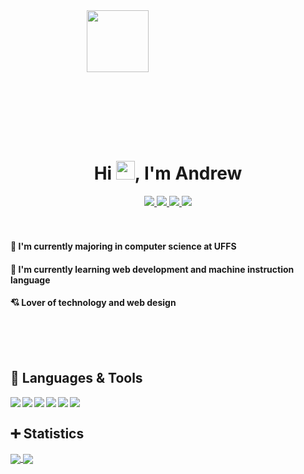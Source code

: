 <!-- <img src="https://raw.githubusercontent.com/MicaelliMedeiros/micaellimedeiros/master/image/computer-illustration.png" min-width="400px" max-width="400px" width="400px" align="right" alt="Computador iuriCode">
 -->
<!-- <div align="center" style="width:45%;height:1;padding-bottom:40%;position:relative;"><iframe src="https://giphy.com/embed/jdPMeyv9rn0hZHh8n9" width="100%" height="100%" style="position:absolute" frameBorder="0" class="giphy-embed" allowFullScreen></iframe></div> -->

<div align="center" style="width:40%;padding-bottom:40%;position:relative;"><img src="https://c.tenor.com/CeDk6XdCgOUAAAAi/develop-web.gif" width="70%" height="70%" style="position:absolute" frameBorder="0" class="giphy-embed" allowFullScreen></img></div>




<h1 align="center">Hi <img src="https://raw.githubusercontent.com/kaueMarques/kaueMarques/master/hi.gif" width="30px">, I'm Andrew</h1>

<div align="center">
  <a href="https://www.linkedin.com/in/andrewggabriel/" alt="linkedin" target="_blank">
  <img src="https://img.shields.io/badge/LinkedIn-black?style=for-the-badge&logo=linkedin&logoColor=11c6c7">
  </a>
  <a href="https://github.com/Andrewgaabriel" alt="github" target="blank">
  <img src="	https://img.shields.io/badge/GitHub-black?style=for-the-badge&logo=github&logoColor=11c6c7">
  </a>
  <a href="https://www.instagram.com/andrewgaabriel/?hl=pt-br" alt="instagram" target="_blank">
  <img src="https://img.shields.io/badge/Instagram-black?style=for-the-badge&logo=instagram&logoColor=11c6c7&labelColor=black">
  </a>
  <a href="mailto:andrew.gabrielgomes@gmail.com?subject=HiThere">
  <img src="https://img.shields.io/badge/Gmail-black?style=for-the-badge&logo=gmail&logoColor=11c6c7">
  </a>
</div>


<br>
<br>



#### 🎒 I'm currently majoring in computer science at UFFS
#### 🌱 I'm currently learning web development and machine instruction language
#### 💘 Lover of technology and web design
<br>
<br>



<br>


## 🚀 Languages & Tools

<img align="left" src="https://img.shields.io/badge/C-00599C?style=for-the-badge&logo=c&logoColor=white"/>
<img align="left" src="https://img.shields.io/badge/HTML5-E34F26?style=for-the-badge&logo=html5&logoColor=white"/>
<img align="left" src="https://img.shields.io/badge/CSS3-1572B6?style=for-the-badge&logo=css3&logoColor=white"/>
<img align="left" src="https://img.shields.io/badge/JavaScript-323330?style=for-the-badge&logo=javascript&logoColor=F7DF1E"/>
<img align="left" src="https://img.shields.io/badge/Java-ED8B00?style=for-the-badge&logo=java&logoColor=white"/>
<img align="left" src="https://img.shields.io/badge/Python-3776AB?style=for-the-badge&logo=python&logoColor=white"/>





<br>

## ➕ Statistics

<a href="https://github.com/Andrewgaabriel/github-readme-stats">
  <img align="center" src="https://github-readme-stats.vercel.app/api?username=Andrewgaabriel&count_private=true&show_icons=true&hide_border=true&theme=synthwave&border_radius=25&include_all_commits=true&bg_color=30,460645,ff5450&text_color=ffffff" />
</a>
<a href="https://github.com/Andrewgaabriel/github-readme-stats">
  <img align="center"  src="https://github-readme-stats.vercel.app/api/top-langs/?username=Andrewgaabriel&layout=compact&theme=synthwave&hide_border=true&border_radius=25&bg_color=30,460645,ff5450&text_color=ffffff&card_width=400" />
</a>

<br>


